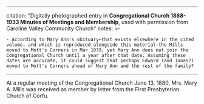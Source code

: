 
---
citation: "Digitally photographed entry in **Congregational Church 1868-1933 Minutes of Meetings and Membership**, used with permission from Caroline Valley Community Church"
notes: >-

    - According to Mary Ann's obituary–that exists elsewhere in the cited volume, and which is reproduced alongside this material–the Mills moved to Mott's Corners in Mar 1879, yet Mary Ann does not join the Congregational Church until a year after that date. Assuming these dates are accurate, it could suggest that perhaps Edward (and Jonas?) moved to Mott's Corners ahead of Mary Ann and the rest of the family?  

---

At a regular meeting of the Congregational Church June 13, 1880, Mrs. Mary A. Mills was received as member by letter from the First Presbyterian Church of Corfu.
